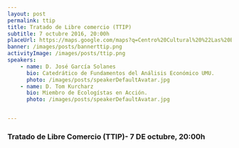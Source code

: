 ```yaml
---
layout: post
permalink: ttip  
title: Tratado de Libre comercio (TTIP)  
subtitle: 7 octubre 2016, 20:00h  
placeUrl: https://maps.google.com/maps?q=Centro%20Cultural%20%22Las%20Balsas%22&t=&z=13  
banner: /images/posts/bannerttip.png
activityImage: /images/posts/ttip.png
speakers: 
    - name: D. José García Solanes
      bio: Catedrático de Fundamentos del Análisis Económico UMU.
      photo: /images/posts/speakerDefaultAvatar.jpg
    - name: D. Tom Kurcharz
      bio: Miembro de Ecologístas en Acción.
      photo: /images/posts/speakerDefaultAvatar.jpg


---
```


### Tratado de Libre Comercio (TTIP)- 7 DE octubre, 20:00h


